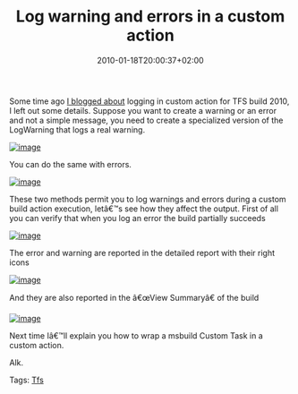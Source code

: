 ﻿---
title: "Log warning and errors in a custom action"
description: ""
date: 2010-01-18T20:00:37+02:00
draft: false
tags: [Continuous Integration,TFS Build]
categories: [Team Foundation Server]
---
Some time ago [I blogged about](http://www.codewrecks.com/blog/index.php/2010/01/14/logging-in-custom-build-action-for-tfs-build-2010/) logging in custom action for TFS build 2010, I left out some details. Suppose you want to create a warning or an error and not a simple message, you need to create a specialized version of the LogWarning that logs a real warning.

[![image](https://www.codewrecks.com/blog/wp-content/uploads/2010/01/image_thumb22.png "image")](https://www.codewrecks.com/blog/wp-content/uploads/2010/01/image22.png)

You can do the same with errors.

[![image](https://www.codewrecks.com/blog/wp-content/uploads/2010/01/image_thumb23.png "image")](https://www.codewrecks.com/blog/wp-content/uploads/2010/01/image23.png)

These two methods permit you to log warnings and errors during a custom build action execution, letâ€™s see how they affect the output. First of all you can verify that when you log an error the build partially succeeds

[![image](https://www.codewrecks.com/blog/wp-content/uploads/2010/01/image_thumb24.png "image")](https://www.codewrecks.com/blog/wp-content/uploads/2010/01/image24.png)

The error and warning are reported in the detailed report with their right icons

[![image](https://www.codewrecks.com/blog/wp-content/uploads/2010/01/image_thumb25.png "image")](https://www.codewrecks.com/blog/wp-content/uploads/2010/01/image25.png)

And they are also reported in the â€œView Summaryâ€ of the build

[![image](https://www.codewrecks.com/blog/wp-content/uploads/2010/01/image_thumb26.png "image")](https://www.codewrecks.com/blog/wp-content/uploads/2010/01/image26.png)

Next time Iâ€™ll explain you how to wrap a msbuild Custom Task in a custom action.

Alk.

Tags: [Tfs](http://technorati.com/tag/Tfs)
